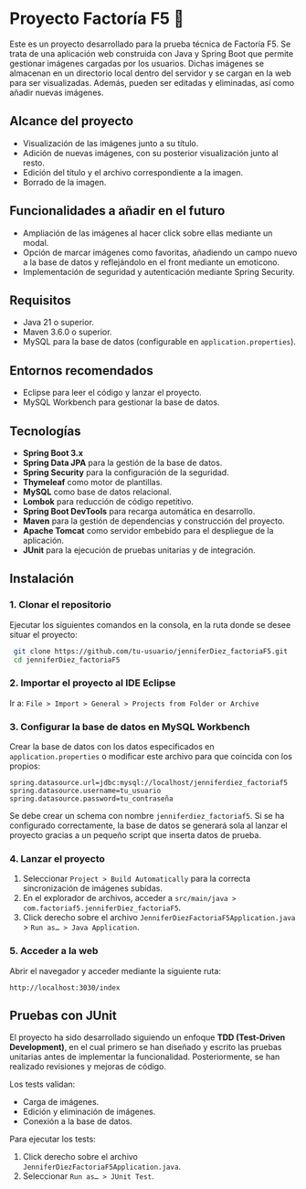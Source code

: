 # Proyecto Factoría F5 🚀

Este es un proyecto desarrollado para la prueba técnica de Factoría F5. Se trata de una aplicación web construida con Java y Spring Boot que permite gestionar imágenes cargadas por los usuarios. Dichas imágenes se almacenan en un directorio local dentro del servidor y se cargan en la web para ser visualizadas. Además, pueden ser editadas y eliminadas, así como añadir nuevas imágenes.

## Alcance del proyecto

- Visualización de las imágenes junto a su título.
- Adición de nuevas imágenes, con su posterior visualización junto al resto.
- Edición del título y el archivo correspondiente a la imagen.
- Borrado de la imagen.

## Funcionalidades a añadir en el futuro

- Ampliación de las imágenes al hacer click sobre ellas mediante un modal.
- Opción de marcar imágenes como favoritas, añadiendo un campo nuevo a la base de datos y reflejándolo en el front mediante un emoticono.
- Implementación de seguridad y autenticación mediante Spring Security.

## Requisitos

- Java 21 o superior.
- Maven 3.6.0 o superior.
- MySQL para la base de datos (configurable en `application.properties`).

## Entornos recomendados

- Eclipse para leer el código y lanzar el proyecto.
- MySQL Workbench para gestionar la base de datos.

## Tecnologías

- **Spring Boot 3.x**
- **Spring Data JPA** para la gestión de la base de datos.
- **Spring Security** para la configuración de la seguridad.
- **Thymeleaf** como motor de plantillas.
- **MySQL** como base de datos relacional.
- **Lombok** para reducción de código repetitivo.
- **Spring Boot DevTools** para recarga automática en desarrollo.
- **Maven** para la gestión de dependencias y construcción del proyecto.
- **Apache Tomcat** como servidor embebido para el despliegue de la aplicación.
- **JUnit** para la ejecución de pruebas unitarias y de integración.

## Instalación

### 1. Clonar el repositorio

Ejecutar los siguientes comandos en la consola, en la ruta donde se desee situar el proyecto:

```sh
 git clone https://github.com/tu-usuario/jenniferDiez_factoriaF5.git
 cd jenniferDiez_factoriaF5
```

### 2. Importar el proyecto al IDE Eclipse

Ir a: `File > Import > General > Projects from Folder or Archive`

### 3. Configurar la base de datos en MySQL Workbench

Crear la base de datos con los datos especificados en `application.properties` o modificar este archivo para que coincida con los propios:

```properties
spring.datasource.url=jdbc:mysql://localhost/jenniferdiez_factoriaf5
spring.datasource.username=tu_usuario
spring.datasource.password=tu_contraseña
```

Se debe crear un schema con nombre `jenniferdiez_factoriaf5`. Si se ha configurado correctamente, la base de datos se generará sola al lanzar el proyecto gracias a un pequeño script que inserta datos de prueba.

### 4. Lanzar el proyecto

1. Seleccionar `Project > Build Automatically` para la correcta sincronización de imágenes subidas.
2. En el explorador de archivos, acceder a `src/main/java > com.factoriaf5.jenniferDiez_factoriaF5`.
3. Click derecho sobre el archivo `JenniferDiezFactoriaF5Application.java` > `Run as… > Java Application`.

### 5. Acceder a la web

Abrir el navegador y acceder mediante la siguiente ruta:

```
http://localhost:3030/index
```

## Pruebas con JUnit

El proyecto ha sido desarrollado siguiendo un enfoque **TDD (Test-Driven Development)**, en el cual primero se han diseñado y escrito las pruebas unitarias antes de implementar la funcionalidad. Posteriormente, se han realizado revisiones y mejoras de código.

Los tests validan:

- Carga de imágenes.
- Edición y eliminación de imágenes.
- Conexión a la base de datos.

Para ejecutar los tests:

1. Click derecho sobre el archivo `JenniferDiezFactoriaF5Application.java`.
2. Seleccionar `Run as… > JUnit Test`.

